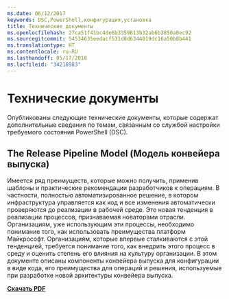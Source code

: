 ```yaml
---
ms.date: 06/12/2017
keywords: DSC,PowerShell,конфигурация,установка
title: Технические документы
ms.openlocfilehash: 27ca51f41bc4de6b3359813b32ab6b3850a8ec92
ms.sourcegitcommit: 54534635eedacf531d8d6344019dc16a50b8b441
ms.translationtype: HT
ms.contentlocale: ru-RU
ms.lasthandoff: 05/17/2018
ms.locfileid: "34218983"
---
```

# <a name="whitepapers"></a>Технические документы

Опубликованы следующие технические документы, которые содержат дополнительные сведения по темам, связанным со службой настройки требуемого состояния PowerShell (DSC).

## <a name="the-release-pipeline-model"></a>The Release Pipeline Model (Модель конвейера выпуска)
Имеется ряд преимуществ, которые можно получить, применив шаблоны и практические рекомендации разработчиков к операциям. В частности, полностью автоматизированное решение, в котором инфраструктура управляется как код и все изменения автоматически проверяются до реализации в рабочей среде. Это новая тенденция в реализации процессов, признаваемая новаторами отрасли. Организациям, уже использующим эти процессы, необходимо понимание того, как использовать преимущества платформ Майкрософт. Организациям, которые впервые сталкиваются с этой тенденцией, требуется понимание того, как внедрить этого процесс в среду и оценить степень его влияния на культуру организации. В этом документе описаны компоненты конвейера выпуска для конфигурации в виде кода, его преимущества для операций и решения, используемые при разработке новой архитектуры конвейера выпуска.

**[Скачать PDF](http://aka.ms/thereleasepipelinemodelpdf)**